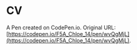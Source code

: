 # CV 

A Pen created on CodePen.io. Original URL: [https://codepen.io/F5A_Chloe_14/pen/wvQgMjL](https://codepen.io/F5A_Chloe_14/pen/wvQgMjL).

